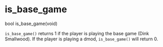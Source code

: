 # is_base_game

<VersionInfo Dink Smallwood="HD">
</VersionInfo>

<Prototype>bool is_base_game(void)</Prototype>

`is_base_game()` returns 1 if the player is playing the base game (Dink Smallwood). If the player is playing a dmod, `is_base_game()` will return 0.